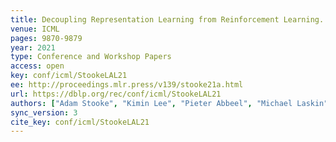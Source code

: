 ```yaml
---
title: Decoupling Representation Learning from Reinforcement Learning.
venue: ICML
pages: 9870-9879
year: 2021
type: Conference and Workshop Papers
access: open
key: conf/icml/StookeLAL21
ee: http://proceedings.mlr.press/v139/stooke21a.html
url: https://dblp.org/rec/conf/icml/StookeLAL21
authors: ["Adam Stooke", "Kimin Lee", "Pieter Abbeel", "Michael Laskin"]
sync_version: 3
cite_key: conf/icml/StookeLAL21
---
```

